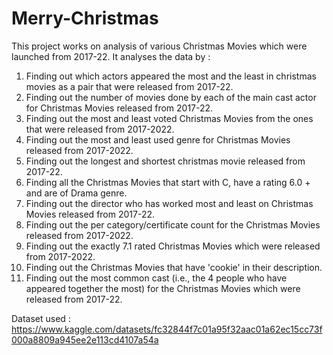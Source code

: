 # Merry-Christmas

This project works on analysis of various Christmas Movies which were launched from 2017-22. It analyses the data by :

1. Finding out which actors appeared the most and the least in christmas movies as a pair that were released from 2017-22.
2. Finding out the number of movies done by each of the main cast actor for Christmas Movies released from 2017-22.
3. Finding out the most and least voted Christmas Movies from the ones that were released from 2017-2022.
4. Finding out the most and least used genre for Christmas Movies released from 2017-2022.
5. Finding out the longest and shortest christmas movie released from 2017-22.
6. Finding all the Christmas Movies that start with C, have a rating 6.0 + and are of Drama genre.
7. Finding out the director who has worked most and least on Christmas Movies released from 2017-22.
8. Finding out the per category/certificate count for the Christmas Movies released from 2017-2022.
9. Finding out the exactly 7.1 rated Christmas Movies which were released from 2017-2022.
10. Finding out the Christmas Movies that have 'cookie' in their description.
11. Finding out the most common cast (i.e., the 4 people who have appeared together the most) for the Christmas Movies which were released from 2017-22.

Dataset used : https://www.kaggle.com/datasets/fc32844f7c01a95f32aac01a62ec15cc73f000a8809a945ee2e113cd4107a54a
